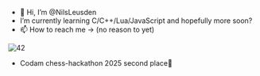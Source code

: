 - 👋 Hi, I’m @NilsLeusden
- I’m currently learning C/C++/Lua/JavaScript and hopefully more soon?
- 📫 How to reach me -> (no reason to yet)

![42](https://img.shields.io/badge/-42-black?style=for-the-badge&logo=42&logoColor=white)
* Codam chess-hackathon 2025 second place🥈
<!---
NilsLeusden/NilsLeusden is a ✨ special ✨ repository because its `README.md` (this file) appears on your GitHub profile.
You can click the Preview link to take a look at your changes.
--->

